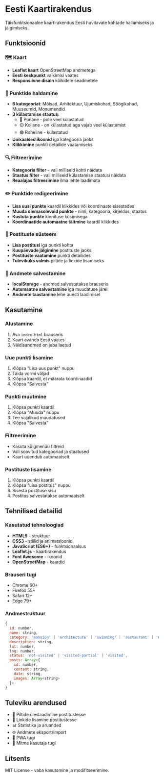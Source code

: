 # Eesti Kaartirakendus

Täisfunktsionaalne kaartirakendus Eesti huvitavate kohtade hallamiseks ja jälgimiseks.

## Funktsioonid

### 🗺️ Kaart
- **Leaflet kaart** OpenStreetMap andmetega
- **Eesti keskpunkt** vaikimisi vaates
- **Responsiivne disain** kõikidele seadmetele

### 📍 Punktide haldamine
- **6 kategooriat**: Mõisad, Arhitektuur, Ujumiskohad, Söögikohad, Muuseumid, Monumendid
- **3 külastamise staatus**:
  - 🔴 Punane - pole veel külastatud
  - 🟡 Kollane - on külastatud aga vajab veel külastamist  
  - 🟢 Roheline - külastatud
- **Unikaalsed ikoonid** iga kategooria jaoks
- **Klikkimine** punkti detailide vaatamiseks

### 🔍 Filtreerimine
- **Kategooria filter** - vali milliseid kohti näidata
- **Staatus filter** - vali milliseid külastamise staatusi näidata
- **Reaalajas filtreerimine** ilma lehte laadimata

### ✏️ Punktide redigeerimine
- **Lisa uusi punkte** kaardil klikkides või koordinaate sisestades
- **Muuda olemasolevaid punkte** - nimi, kategooria, kirjeldus, staatus
- **Kustuta punkte** kinnituse küsimisega
- **Koordinaatide automaatne täitmine** kaardil klikkides

### 📝 Postituste süsteem
- **Lisa postitusi** iga punkti kohta
- **Kuupäevade jälgimine** postituste jaoks
- **Postituste vaatamine** punkti detailides
- **Tulevikuks valmis** piltide ja linkide lisamiseks

### 💾 Andmete salvestamine
- **localStorage** - andmed salvestatakse brauseris
- **Automaatne salvestamine** iga muudatuse järel
- **Andmete taastamine** lehe uuesti laadimisel

## Kasutamine

### Alustamine
1. Ava `index.html` brauseris
2. Kaart avaneb Eesti vaates
3. Näidisandmed on juba laetud

### Uue punkti lisamine
1. Klõpsa "Lisa uus punkt" nuppu
2. Täida vormi väljad
3. Klõpsa kaardil, et määrata koordinaadid
4. Klõpsa "Salvesta"

### Punkti muutmine
1. Klõpsa punkti kaardil
2. Klõpsa "Muuda" nuppu
3. Tee vajalikud muudatused
4. Klõpsa "Salvesta"

### Filtreerimine
- Kasuta külgmenüü filtreid
- Vali soovitud kategooriad ja staatused
- Kaart uuendub automaatselt

### Postituste lisamine
1. Klõpsa punkti kaardil
2. Klõpsa "Lisa postitus" nuppu
3. Sisesta postituse sisu
4. Postitus salvestatakse automaatselt

## Tehnilised detailid

### Kasutatud tehnoloogiad
- **HTML5** - struktuur
- **CSS3** - stiilid ja animatsioonid
- **JavaScript (ES6+)** - funktsionaalsus
- **Leaflet.js** - kaartirakendus
- **Font Awesome** - ikoonid
- **OpenStreetMap** - kaardid

### Brauseri tugi
- Chrome 60+
- Firefox 55+
- Safari 12+
- Edge 79+

### Andmestruktuur
```javascript
{
  id: number,
  name: string,
  category: 'mansion' | 'architecture' | 'swimming' | 'restaurant' | 'museum' | 'monument',
  description: string,
  lat: number,
  lng: number,
  status: 'not-visited' | 'visited-partial' | 'visited',
  posts: Array<{
    id: number,
    content: string,
    date: string,
    images: Array<string>
  }>
}
```

## Tuleviku arendused

- 📸 Piltide üleslaadimine postitustesse
- 🔗 Linkide lisamine postitustesse
- 📊 Statistika ja aruanded
- 🌐 Andmete eksport/import
- 📱 PWA tugi
- 👥 Mitme kasutaja tugi

## Litsents

MIT License - vaba kasutamine ja modifitseerimine.


